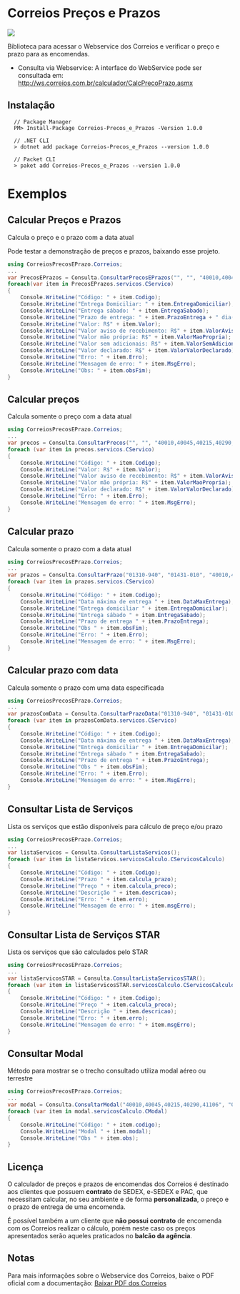 # Correios Preços e Prazos

![](https://firebasestorage.googleapis.com/v0/b/whatsapp-541a0.appspot.com/o/Correios_logo.png?alt=media&token=95617299-d20f-4c8f-9d24-6263114644d4) 

Biblioteca para acessar o Webservice dos Correios e verificar o preço e prazo para as encomendas.

* Consulta via Webservice: A interface do WebService pode ser consultada em: http://ws.correios.com.br/calculador/CalcPrecoPrazo.asmx 

## Instalação

```
  // Package Manager
  PM> Install-Package Correios-Precos_e_Prazos -Version 1.0.0 
  
  // .NET CLI
  > dotnet add package Correios-Precos_e_Prazos --version 1.0.0
  
  // Packet CLI
  > paket add Correios-Precos_e_Prazos --version 1.0.0 
```
# Exemplos
## Calcular Preços e Prazos
Calcula o preço e o prazo com a data atual 

Pode testar a demonstração de preços e prazos, baixando esse projeto.
```c#
using CorreiosPrecosEPrazo.Correios;
...
var PrecosEPrazos = Consulta.ConsultarPrecosEPrazos("", "", "40010,40045,40215,40290,41106", "01310-940", "01431-010", "0.5", 1, 16, 11, 12, 0, "N", 150, "N");
foreach(var item in PrecosEPrazos.servicos.CServico)
{
    Console.WriteLine("Código: " + item.Codigo);
    Console.WriteLine("Entrega Domiciliar: " + item.EntregaDomiciliar);
    Console.WriteLine("Entrega sábado: " + item.EntregaSabado);
    Console.WriteLine("Prazo de entrega: " + item.PrazoEntrega + " dia(s) útil");
    Console.WriteLine("Valor: R$" + item.Valor);
    Console.WriteLine("Valor aviso de recebimento: R$" + item.ValorAvisoRecebimento);
    Console.WriteLine("Valor mão própria: R$" + item.ValorMaoPropria);
    Console.WriteLine("Valor sem adicionais: R$" + item.ValorSemAdicionais);
    Console.WriteLine("Valor declarado: R$" + item.ValorValorDeclarado);
    Console.WriteLine("Erro: " + item.Erro);
    Console.WriteLine("Mensagem de erro: " + item.MsgErro);
    Console.WriteLine("Obs: " + item.obsFim);
}
```
## Calcular preços
Calcula somente o preço com a data atual 

```c#
using CorreiosPrecosEPrazo.Correios;
...
var precos = Consulta.ConsultarPrecos("", "", "40010,40045,40215,40290,41106", "01310-940", "01431-010", "0.5", 1, 16, 11, 12, 0, "N", 150, "N");
foreach (var item in precos.servicos.CServico)
{
    Console.WriteLine("Código: " + item.Codigo);
    Console.WriteLine("Valor: R$" + item.Valor);
    Console.WriteLine("Valor aviso de recebimento: R$" + item.ValorAvisoRecebimento);
    Console.WriteLine("Valor mão própria: R$" + item.ValorMaoPropria);
    Console.WriteLine("Valor declarado: R$" + item.ValorValorDeclarado);
    Console.WriteLine("Erro: " + item.Erro);
    Console.WriteLine("Mensagem de erro: " + item.MsgErro);
}
```

## Calcular prazo
Calcula somente o prazo com a data atual

```c#
using CorreiosPrecosEPrazo.Correios;
...
var prazos = Consulta.ConsultarPrazo("01310-940", "01431-010", "40010,40045,40215,40290,41106");
foreach (var item in prazos.servicos.CServico)
{
    Console.WriteLine("Código: " + item.Codigo);
    Console.WriteLine("Data máxima de entrega " + item.DataMaxEntrega);
    Console.WriteLine("Entrega domiciliar " + item.EntregaDomicilar);
    Console.WriteLine("Entrega sábado " + item.EntregaSabado);
    Console.WriteLine("Prazo de entrega " + item.PrazoEntrega);
    Console.WriteLine("Obs " + item.obsFim);
    Console.WriteLine("Erro: " + item.Erro);
    Console.WriteLine("Mensagem de erro: " + item.MsgErro);
}
```

## Calcular prazo com data
Calcula somente o prazo com uma data especificada 

```c#
using CorreiosPrecosEPrazo.Correios;
...
var prazosComData = Consulta.ConsultarPrazoData("01310-940", "01431-010", "40010,40045,40215,40290,41106", "16/05/2019");
foreach (var item in prazosComData.servicos.CServico)
{
    Console.WriteLine("Código: " + item.Codigo);
    Console.WriteLine("Data máxima de entrega " + item.DataMaxEntrega);
    Console.WriteLine("Entrega domiciliar " + item.EntregaDomicilar);
    Console.WriteLine("Entrega sábado " + item.EntregaSabado);
    Console.WriteLine("Prazo de entrega " + item.PrazoEntrega);
    Console.WriteLine("Obs " + item.obsFim);
    Console.WriteLine("Erro: " + item.Erro);
    Console.WriteLine("Mensagem de erro: " + item.MsgErro);
}
```

## Consultar Lista de Serviços
Lista os serviços que estão disponíveis para cálculo de preço e/ou prazo 

```c#
using CorreiosPrecosEPrazo.Correios;
...
var listaServicos = Consulta.ConsultarListaServicos();
foreach (var item in listaServicos.servicosCalculo.CServicosCalculo)
{
    Console.WriteLine("Código: " + item.Codigo);
    Console.WriteLine("Prazo " + item.calcula_prazo);
    Console.WriteLine("Preço " + item.calcula_preco);
    Console.WriteLine("Descrição " + item.descricao);
    Console.WriteLine("Erro: " + item.erro);
    Console.WriteLine("Mensagem de erro: " + item.msgErro);
}
```

## Consultar Lista de Serviços STAR
Lista os serviços que são calculados pelo STAR 

```c#
using CorreiosPrecosEPrazo.Correios;
...
var listaServicosSTAR = Consulta.ConsultarListaServicosSTAR();
foreach (var item in listaServicosSTAR.servicosCalculo.CServicosCalculo)
{
    Console.WriteLine("Código: " + item.Codigo);
    Console.WriteLine("Preço " + item.calcula_preco);
    Console.WriteLine("Descrição " + item.descricao);
    Console.WriteLine("Erro: " + item.erro);
    Console.WriteLine("Mensagem de erro: " + item.msgErro);
}
```

## Consultar Modal
Método para mostrar se o trecho consultado utiliza modal aéreo ou terrestre 

```c#
using CorreiosPrecosEPrazo.Correios;
...
var modal = Consulta.ConsultarModal("40010,40045,40215,40290,41106", "01310-940", "01431-010");
foreach (var item in modal.servicosCalculo.CModal)
{
    Console.WriteLine("Código: " + item.codigo);
    Console.WriteLine("Modal " + item.modal);
    Console.WriteLine("Obs " + item.obs);
}
```

## Licença


  O calculador de preços e prazos de encomendas dos Correios é destinado aos clientes que possuem **contrato** de SEDEX, e-SEDEX e PAC, que necessitam calcular, no seu ambiente e de forma **personalizada**, o preço e o prazo de entrega de uma encomenda.
  
  
  É possível também a um cliente que **não possui contrato** de encomenda com os Correios realizar o cálculo, porém neste caso os preços apresentados serão aqueles praticados no **balcão da agência**. 

## Notas

Para mais informações sobre o Webservice dos Correios, baixe o PDF oficial com a documentação: [Baixar PDF dos Correios](https://correios.com.br/solucoes-empresariais/comercio-eletronico/palestras-correios-1/pdf/ManualdeImplementacaodoCalculoRemotodePrecosePrazos.pdf/at_download/file)
